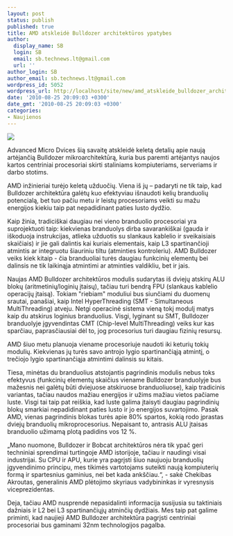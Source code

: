 ```yaml
---
layout: post
status: publish
published: true
title: AMD atskleidė Bulldozer architektūros ypatybes
author:
  display_name: SB
  login: SB
  email: sb.technews.lt@gmail.com
  url: ''
author_login: SB
author_email: sb.technews.lt@gmail.com
wordpress_id: 5052
wordpress_url: http://localhost/site/new/amd_atskleide_bulldozer_architekturos_ypatybes/
date: '2010-08-25 20:09:03 +0300'
date_gmt: '2010-08-25 20:09:03 +0300'
categories:
- Naujienos
---
```

<div class="imgright"><img src="http://www.part.lt/img/95a9a08d57cb838172c0250277cdb46b839.jpg"  /></div>
<p>Advanced Micro Dvices šią savaitę atskleidė keletą detalių apie naują artėjančią Bulldozer mikroarchitektūrą, kuria bus paremti artėjantys naujos kartos centriniai procesoriai skirti staliniams kompiuteriams, serveriams ir darbo stotims.</p>
<p>AMD inžinieriai turėjo keletą užduočių. Viena iš jų – padaryti ne tik taip, kad Bulldozer architektūra galėtų kuo efektyviau išnaudoti kelių branduolių potencialą, bet tuo pačiu metu ir leistų procesoriams veikti su mažu energijos kiekiu taip pat nepadidinant paties lusto dydžio.</p>
<p>Kaip žinia, tradiciškai daugiau nei vieno branduolio procesoriai yra suprojektuoti taip: kiekvienas branduolys dirba savarankiškai (gauda ir iškoduoja instrukcijas, atlieka užduotis su slankaus kablelio ir sveikaisiais skaičiais) ir jie gali dalintis kai kuriais elementais, kaip L3 spartinančioji atmintis ar integruotu šiauriniu tiltu (atminties kontroleriu). AMD Bulldozer veiks kiek kitaip - čia branduoliai turės daugiau funkcinių elementų bei dalinsis ne tik laikinąja atmintimi ar atminties valdikliu, bet ir jais.</p>
<p>Naujas AMD Bulldozer architektūros modulis sudarytas iš dviejų atskirų ALU blokų (aritmetinių/loginių įtaisų), tačiau turi bendrą FPU (slankaus kablelio operacijų įtaisą). Tokiam "riebiam" moduliui bus siunčiami du duomenų srautai, panašiai, kaip Intel HyperThreading (SMT - Simultaneous MultiThreading) atveju. Netgi operacinė sistema vieną tokį modulį matys kaip du atskirus loginius branduolius. Visgi, lyginant su SMT, Bulldozer branduolyje įgyvendintas CMT (Chip-level MultiThreading) veiks kur kas sparčiau, paprasčiausiai dėl to, jog procesorius turi daugiau fizinių resursų.</p>
<p>AMD šiuo metu planuoja viename procesoriuje naudoti iki keturių tokių modulių. Kiekvienas jų turės savo antrojo lygio spartinančiąją atmintį, o trečiojo lygio spartinančiąja atmintimi dalinsis su kitais. </p>
<p>Tiesa, minėtas du branduolius atstojantis pagrindinis modulis nebus toks efektyvus (funkcinių elementų skaičius viename Bulldozer branduolyje bus mažesnis nei galėtų būti dviejuose atskiruose branduoliuose), kaip tradicinis variantas, tačiau naudos mažiau energijos ir užims mažiau vietos pačiame luste. Visgi tai taip pat reiškia, kad luste galima įtaisyti daugiau pagrindinių blokų smarkiai nepadidinant paties lusto ir jo energijos suvartojimo. Pasak AMD, vienas pagrindinis blokas turės apie 80% spartos, kokią rodo įprastas dviejų branduolių mikroprocesorius. Nepaisant to, antrasis ALU įtaisas branduolio užimamą plotą padidins vos 12 %.</p>
<p>„Mano nuomone, Bulldozer ir Bobcat architektūros nėra tik ypač geri techniniai sprendimai turtingoje AMD istorijoje, tačiau ir naudingi visai industrijai. Su CPU ir APU, kurie yra pagrįsti šiuo naujuoju branduolių įgyvendinimo principu, mes tikimės vartotojams suteikti naują kompiuterių formą ir spartesnius gaminius, nei bet kada ankščiau.“, - sakė Chekibas Akroutas, generalinis AMD plėtojimo skyriaus vadybininkas ir vyresnysis viceprezidentas.</p>
<p>Deja, tačiau AMD nusprendė nepasidalinti informacija susijusia su taktiniais dažniais ir L2 bei L3 spartinančiųjų atminčių dydžiais. Mes taip pat galime priminti, kad naujieji AMD Bulldozer architektūra pagrįsti centriniai procesoriai bus gaminami 32nm technologijos pagalba.<br /></p>
